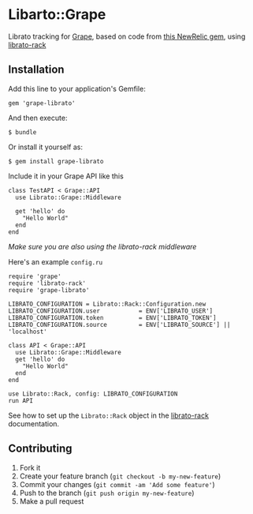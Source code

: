 # Libarto::Grape

Librato tracking for [Grape][0], based on code from [this NewRelic
gem][1], using [librato-rack][2]

## Installation

Add this line to your application's Gemfile:

    gem 'grape-librato'

And then execute:

    $ bundle

Or install it yourself as:

    $ gem install grape-librato

Include it in your Grape API like this

    class TestAPI < Grape::API
      use Librato::Grape::Middleware

      get 'hello' do
        "Hello World"
      end
    end

*Make sure you are also using the librato-rack middleware*

Here's an example `config.ru`

    require 'grape'
    require 'librato-rack'
    require 'grape-librato'

    LIBRATO_CONFIGURATION = Librato::Rack::Configuration.new
    LIBRATO_CONFIGURATION.user           = ENV['LIBRATO_USER']
    LIBRATO_CONFIGURATION.token          = ENV['LIBRATO_TOKEN']
    LIBRATO_CONFIGURATION.source         = ENV['LIBRATO_SOURCE'] || 'localhost'

    class API < Grape::API
      use Librato::Grape::Middleware
      get 'hello' do
        "Hello World"
      end
    end

    use Librato::Rack, config: LIBRATO_CONFIGURATION
    run API

See how to set up the `Librato::Rack` object in the [librato-rack][2]
documentation.

## Contributing

1. Fork it
2. Create your feature branch (`git checkout -b my-new-feature`)
3. Commit your changes (`git commit -am 'Add some feature'`)
4. Push to the branch (`git push origin my-new-feature`)
5. Make a pull request

[0]: https://github.com/intridea/grape
[1]: https://github.com/flyerhzm/newrelic-grape
[2]: https://github.com/librato/librato-rack
